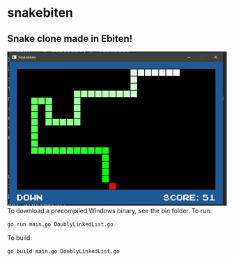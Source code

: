 # snakebiten
## Snake clone made in Ebiten!  
![Gameplay Demo](demo/demo.gif)  
To download a precompiled Windows binary, see the bin folder.
To run:
```bash
go run main.go DoublyLinkedList.go
```
To build:
```bash
go build main.go DoublyLinkedList.go
```
